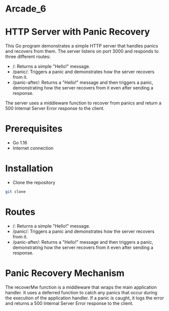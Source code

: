 # Arcade_6

# HTTP Server with Panic Recovery

This Go program demonstrates a simple HTTP server that handles panics and recovers from them. The server listens on port 3000 and responds to three different routes:

- /: Returns a simple "Hello!" message.
- /panic/: Triggers a panic and demonstrates how the server recovers from it.
- /panic-after/: Returns a "Hello!" message and then triggers a panic, demonstrating how the server recovers from it even after sending a response.

The server uses a middleware function to recover from panics and return a 500 Internal Server Error response to the client.

# Prerequisites
- Go 1.16
- Internet connection

# Installation
- Clone the repository
```bash
git clone
```
# Routes
- /: Returns a simple "Hello!" message.
- /panic/: Triggers a panic and demonstrates how the server recovers from it.
- /panic-after/: Returns a "Hello!" message and then triggers a panic, demonstrating how the server recovers from it even after sending a response.

# Panic Recovery Mechanism
The recoverMw function is a middleware that wraps the main application handler. It uses a deferred function to catch any panics that occur during the execution of the application handler. If a panic is caught, it logs the error and returns a 500 Internal Server Error response to the client.

